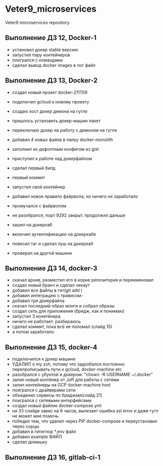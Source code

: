 # Veter9_microservices
Veter9 microservices repository

## Выполнение ДЗ 12, Docker-1

- установил докер stable версию
- запустил пару контейнеров
- поигрался с командами
- сделал вывод docker images в лог файл


## Выполнение ДЗ 13, Docker-2
- создал новый проект docker-211709
- подключил gcloud к новому проекту
- создаю хост докер демона на гугле
- пришлось установить докер-машин пакет
- переключаю докер на работу с демоном на гугле
- добавил 4 новых файла в папку docker-monolith
- заполнил их дефолтным конфигом из gist
- приступил к работе над докерфайлом
- сделал первый билд
- первый коммит
- запустил свой контейнер
- добавил новое правило файрвола, но ничего не заработало
- промучался с файрволом
- не разобрался, порт 9292 закрыт. продолжил дальше
- зашел на докерхаб
- включил аутентификацию на докерхабе
- повесил таг и сделал пуш на докерхаб

- проверил на другой машине

## Выполнение ДЗ 14, docker-3
- скачал архив, разместил его в корне репозитория и переименовал
- создал новый бранч и сделал чекаут
- добавил все файлы в гит(git add )
- добавил интеграцию с трависом-
- добавил три докерфайла
- скачал последний образ монги и собрал образы
- создал сеть для приложения (бридж, как я понимаю)
- запустил 3 конетйнера
- ничего не работает. разбираюсь
- сделал коммит, пока всё не поломал (слайд 15)
- а потом заработало

## Выполнение ДЗ 15, docker-4
- подключился к докер машине
- УДАЛИЛ o my zsh, потому что задолбался постоянно перепрописывать пути к gcloud, docker-machine etc
- разобрался с убунтой и докером. "chown -R USERNAME ~/.docker"
- залил новый контйнер от Joff для работы с сетями
- залил контейнеры на GCP docker-machine host
- поигрался с драйверами сети
- объеденил сервисы по бриджам(слайд 21)
- поигрался с сетевыми интерфейсами
- создал новый файлик docker-compose.yml
- на 33 слайде завис на 6 часов, вылезает ошибка ssl error и даже гугл не может мне помочь
- победил тем, что удалил через PIP docker-compose и переустановил через сорцы
- добавил в гитигнор *.env файл
- добавил example ФАЙЛ
- сделал домашку

## Выполнение ДЗ 16, gitlab-ci-1


